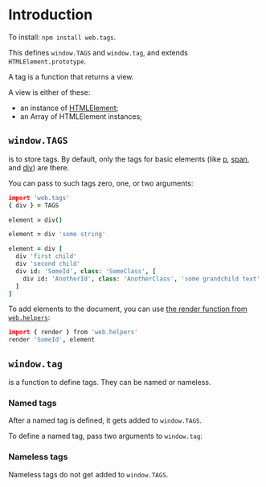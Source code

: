 # Introduction

To install: `npm install web.tags`.

This defines `window.TAGS` and `window.tag`, and extends `HTMLElement.prototype`.

A tag is a function that returns a view.

A view is either of these:

- an instance of [HTMLElement][HTMLElement];
- an Array of HTMLElement instances;

[HTMLElement]: https://developer.mozilla.org/en-US/docs/Web/API/HTMLElement

## `window.TAGS`

is to store tags. By default, only the tags for basic elements
(like [p][p], [span][span], and [div][div]) are there.

You can pass to such tags zero, one, or two arguments:

```coffee
import 'web.tags'
{ div } = TAGS

element = div()

element = div 'some string'

element = div [
  div 'first child'
  div 'second child'
  div id: 'SomeId', class: 'SomeClass', [
    div id: 'AnotherId', class: 'AnotherClass', 'some grandchild text'
  ]
]
```

To add elements to the document, you can use [the render function from `web.helpers`][render]:

```coffee
import { render } from 'web.helpers'
render 'SomeId', element
```

[p]: https://developer.mozilla.org/en-US/docs/Web/HTML/Element/p
[span]: https://developer.mozilla.org/en-US/docs/Web/HTML/Element/span
[div]: https://developer.mozilla.org/en-US/docs/Web/HTML/Element/div
[render]: https://gitlab.com/ch1c0t/web.helpers/-/tree/module#render

## `window.tag`

is a function to define tags. They can be named or nameless.

### Named tags

After a named tag is defined, it gets added to `window.TAGS`.

To define a named tag, pass two arguments to `window.tag`:

### Nameless tags

Nameless tags do not get added to `window.TAGS`.
